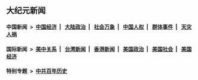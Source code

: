 ## 大纪元新闻

#### 中国新闻 &nbsp;>&nbsp; [中国经济](indexes/ncid283/README.md?12040045) &nbsp;| &nbsp; [大陆政治](indexes/ncid277/README.md?12040045) &nbsp;| &nbsp; [社会万象](indexes/ncid282/README.md?12040045) &nbsp;| &nbsp; [中国人权](indexes/ncid278/README.md?12040045) &nbsp;| &nbsp; [群体事件](indexes/ncid279/README.md?12040045) &nbsp;| &nbsp; [天灾人祸](indexes/ncid280/README.md?12040045)

#### 国际新闻 &nbsp;>&nbsp; [美中关系](indexes/nf1412576/README.md?12040045) &nbsp;| &nbsp; [台湾新闻](indexes/ncid1349361/README.md?12040045) &nbsp;| &nbsp; [香港新闻](indexes/ncid1349362/README.md?12040045) &nbsp;| &nbsp; [美国政治](indexes/ncid1078159/README.md?12040045) &nbsp;| &nbsp; [美国社会](indexes/ncid1078160/README.md?12040045) &nbsp;| &nbsp; [美国经济](indexes/ncid1078158/README.md?12040045)

#### 特别专题 &nbsp;>&nbsp; [中共百年历史](https://github.com/epoch-news/epoch-special/blob/master/README.md?12040045)  
